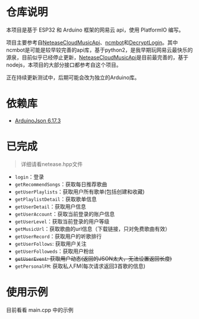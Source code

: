 # 仓库说明
本项目是基于 ESP32 和 Arduino 框架的网易云 api，使用 PlatformIO 编写。

项目主要参考自[NeteaseCloudMusicApi](https://github.com/Binaryify/NeteaseCloudMusicApi)、[ncmbot](https://github.com/xiyouMc/ncmbot)和[DecryptLogin](https://github.com/CharlesPikachu/DecryptLogin)。其中ncmbot是可能是较早较完善的api库，基于python2，是我早期玩网易云最快乐的源泉，目前似乎已经停止更新，[NeteaseCloudMusicApi](https://github.com/Binaryify/NeteaseCloudMusicApi)是目前最完善的，基于nodejs，本项目的大部分接口都参考自这个项目。


正在持续更新测试中，后期可能会改为独立的Arduino库。

# 依赖库
- [ArduinoJson 6.17.3](https://github.com/bblanchon/ArduinoJson)

# 已完成
> 详细请看netease.hpp文件

- `login`：登录
- `getRecommendSongs`：获取每日推荐歌曲
- `getUserPlaylists`：获取用户所有歌单(包括创建和收藏)
- `getPlaylistDetail`：获取歌单信息
- `getUserDetail`：获取用户信息
- `getUserAccount`：获取当前登录的账户信息
- `getUserLevel`：获取当前登录的用户等级
- `getMusicUrl`：获取歌曲的url信息（下载链接，只对免费歌曲有效）
- `getUserRecord`：获取用户的听歌排行
- `getUserFollows`: 获取用户关注
- `getUserFolloweds`：获取用户粉丝
- ~~`getUserEvent`: 获取用户动态(返回的JSON太大，无法设置返回长度)~~
- `getPersonalFM`: 获取私人FM(每次请求返回3首歌的信息)

# 使用示例
目前看看 main.cpp 中的示例
